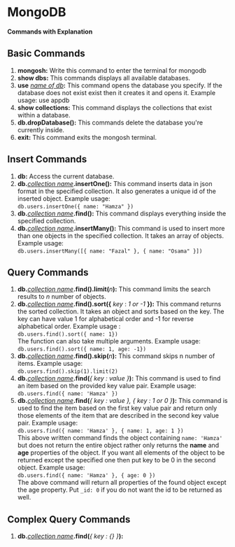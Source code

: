 # MongoDB

**Commands with Explanation**

## Basic Commands

1. **mongosh:** Write this command to enter the terminal for mongodb
1. **show dbs:** This commands displays all available databases.
1. **use** <u>_name of db_</u>**:** This command opens the database you specify. If the database does not exist exist then it creates it and opens it. Example usage: use appdb
1. **show collections:** This command displays the collections that exist within a database.
1. **db.dropDatabase():** This commands delete the database you're currently inside.
1. **exit:** This command exits the mongosh terminal.

## Insert Commands

1. **db:** Access the current database.
1. **db.**<u>_collection name_</u>**.insertOne():** This command inserts data in json format in the specified collection. It also generates a unique id of the inserted object. Example usage:  
   `db.users.insertOne({ name: "Hamza" })`
1. **db.**<u>_collection name_</u>**.find():** This command displays everything inside the specified collection.
1. **db.**<u>_collection name_</u>**.insertMany():** This command is used to insert more than one objects in the specified collection. It takes an array of objects. Example usage:  
   `db.users.insertMany([{ name: "Fazal" }, { name: "Osama" }])`

## Query Commands

1. **db.**<u>_collection name_</u>**.find().limit(**_n_**):** This command limits the search results to _n_ number of objects.
1. **db.**<u>_collection name_</u>**.find().sort({** _key_ : _1 or -1_ **}):** This command returns the sorted collection. It takes an object and sorts based on the key. The key can have value 1 for alphabetical order and -1 for reverse alphabetical order. Example usage :  
   `db.users.find().sort({ name: 1})`  
   The function can also take multiple arguments. Example usage:  
   `db.users.find().sort({ name: 1, age: -1})`
1. **db.**<u>_collection name_</u>**.find().skip(**_n_**):** This command skips n number of items. Example usage:  
   `db.users.find().skip(1).limit(2)`
1. **db.**<u>_collection name_</u>**.find(**_{ key : value }_**):** This command is used to find an item based on the provided key value pair. Example usage:  
   `db.users.find({ name: 'Hamza' })`
1. **db.**<u>_collection name_</u>**.find(**_{ key : value }, { key : 1 or 0 }_**):** This command is used to find the item based on the first key value pair and return only those elements of the item that are described in the second key value pair. Example usage:  
    `db.users.find({ name: 'Hamza' }, { name: 1, age: 1 })`  
   This above written command finds the object containing `name: 'Hamza'` but does not return the entire object rather only returns the **name** and **age** properties of the object. If you want all elements of the object to be returned except the specified one then put key to be 0 in the second object. Example usage:  
   `db.users.find({ name: 'Hamza' }, { age: 0 })`  
   The above command will return all properties of the found object except the age property. Put `_id: 0` if you do not want the id to be returned as well.

## Complex Query Commands

1.  **db.**<u>_collection name_</u>**.find(**_{ key : {} }_**):** 
